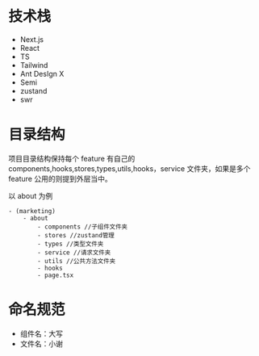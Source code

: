 # 技术栈

- Next.js
- React
- TS
- Tailwind
- Ant DesIgn X
- Semi
- zustand
- swr

# 目录结构

项目目录结构保持每个 feature 有自己的 components,hooks,stores,types,utils,hooks，service 文件夹，如果是多个 feature 公用的则提到外层当中。

以 about 为例

```
- (marketing)
    - about
        - components //子组件文件夹
        - stores //zustand管理
        - types //类型文件夹
        - service //请求文件夹
        - utils //公共方法文件夹
        - hooks
        - page.tsx
```

# 命名规范

- 组件名：大写
- 文件名：小谢
